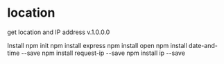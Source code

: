 # location
get location and IP address
v.1.0.0.0

Install
npm init
npm install express
npm install open
npm install date-and-time --save
npm install request-ip --save
npm install ip --save



